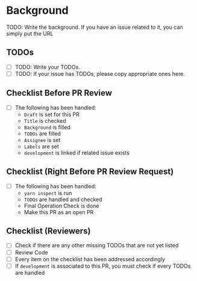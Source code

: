 # Background
TODO: Write the background. If you have an issue related to it, you can simply put the URL

## TODOs
- [ ] TODO: Write your TODOs.
- [ ] TODO: If your issue has TODOs, please copy appropriate ones here.

## Checklist Before PR Review
- [ ] The following has been handled:
  -  `Draft` is set for this PR
  - `Title` is checked
  - `Background` is filled
  - `TODOs` are filled
  - `Assignee` is set
  - `Labels` are set
  - `development` is linked if related issue exists

## Checklist (Right Before PR Review Request)
- [ ] The following has been handled:
  - `yarn inspect` is run
  - `TODOs` are handled and checked
  - Final Operation Check is done
  - Make this PR as an open PR

## Checklist (Reviewers)
- [ ] Check if there are any other missing TODOs that are not yet listed
- [ ] Review Code
- [ ] Every item on the checklist has been addressed accordingly
- [ ] If `development` is associated to this PR, you must check if every TODOs are handled
